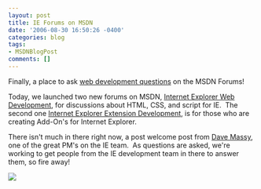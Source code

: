 ```yaml
---
layout: post
title: IE Forums on MSDN
date: '2006-08-30 16:50:26 -0400'
categories: blog
tags:
- MSDNBlogPost
comments: []
---
```


Finally, a place to ask [web development questions](http://forums.microsoft.com/MSDN/default.aspx?ForumGroupID=253&amp;SiteID=1) on the MSDN Forums!

Today, we launched two new forums on MSDN, [Internet Explorer Web Development](http://forums.microsoft.com/MSDN/ShowForum.aspx?ForumID=923&amp;SiteID=1), for discussions about HTML, CSS, and script for IE.  The second one [Internet Explorer Extension Development](http://forums.microsoft.com/MSDN/ShowForum.aspx?ForumID=924&amp;SiteID=1), is for those who are creating Add-On's for Internet Explorer.

There isn't much in there right now, a post welcome post from [Dave Massy](http://blogs.msdn.com/dmassy), one of the great PM's on the IE team.  As questions are asked, we're working to get people from the IE development team in there to answer them, so fire away!

![](http://blogs.msdn.com/aggbug.aspx?PostID=732376)